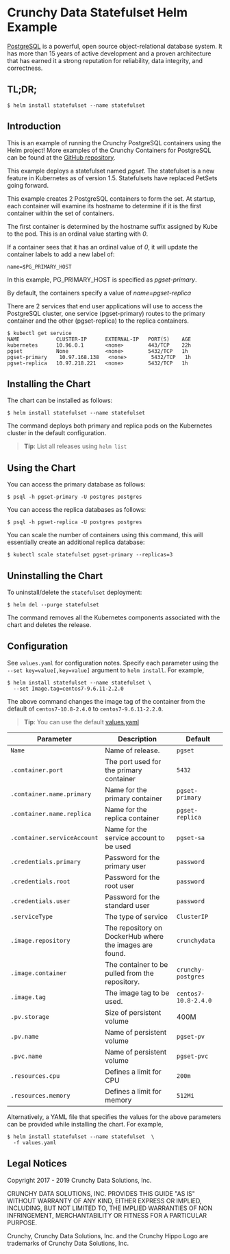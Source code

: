 Crunchy Data Statefulset Helm Example
=======

[PostgreSQL](https://postgresql.org) is a powerful, open source object-relational database system. It has more than 15 years of active development and a proven architecture that has earned it a strong reputation for reliability, data integrity, and correctness.


TL;DR;
------

```console
$ helm install statefulset --name statefulset
```

Introduction
------------

This is an example of running the Crunchy PostgreSQL containers using the Helm project! More examples of the Crunchy Containers for PostgreSQL can be found at the [GitHub repository](https://github.com/CrunchyData/crunchy-containers).

This example deploys a statefulset named *pgset*.  The statefulset
is a new feature in Kubernetes as of version 1.5.  Statefulsets have
replaced PetSets going forward.

This example creates 2 PostgreSQL containers to form the set.  At
startup, each container will examine its hostname to determine
if it is the first container within the set of containers.

The first container is determined by the hostname suffix assigned
by Kube to the pod.  This is an ordinal value starting with *0*.

If a container sees that it has an ordinal value of *0*, it will
update the container labels to add a new label of:

```console
name=$PG_PRIMARY_HOST
```

In this example, PG_PRIMARY_HOST is specified as *pgset-primary*.

By default, the containers specify a value of *name=pgset-replica*

There are 2 services that end user applications will use to
access the PostgreSQL cluster, one service (pgset-primary) routes to the primary
container and the other (pgset-replica) to the replica containers.

```console
$ kubectl get service
NAME            CLUSTER-IP      EXTERNAL-IP   PORT(S)    AGE
kubernetes      10.96.0.1       <none>        443/TCP    22h
pgset           None            <none>        5432/TCP   1h
pgset-primary    10.97.168.138   <none>        5432/TCP   1h
pgset-replica   10.97.218.221   <none>        5432/TCP   1h
```

Installing the Chart
--------------------

The chart can be installed as follows:

```console
$ helm install statefulset --name statefulset
```

The command deploys both primary and replica pods on the Kubernetes cluster in the default configuration.

> **Tip**: List all releases using `helm list`

Using the Chart
----------------------

You can access the primary database as follows:

```console
$ psql -h pgset-primary -U postgres postgres
```

You can access the replica databases as follows:

```console
$ psql -h pgset-replica -U postgres postgres
```

You can scale the number of containers using this command, this will
essentially create an additional replica database:

```console
$ kubectl scale statefulset pgset-primary --replicas=3
```

Uninstalling the Chart
----------------------

To uninstall/delete the `statefulset` deployment:

```console
$ helm del --purge statefulset
```

The command removes all the Kubernetes components associated with the chart and deletes the release.

Configuration
-------------

See `values.yaml` for configuration notes. Specify each parameter using the `--set key=value[,key=value]` argument to `helm install`. For example,

```console
$ helm install statefulset --name statefulset \
  --set Image.tag=centos7-9.6.11-2.2.0
```

The above command changes the image tag of the container from the default of `centos7-10.8-2.4.0` to `centos7-9.6.11-2.2.0`.

> **Tip**: You can use the default [values.yaml](values.yaml)

| Parameter                  | Description                        | Default                                                    |
| -----------------------    | ---------------------------------- | ---------------------------------------------------------- |
| `Name`                 | Name of release.                 | `pgset`                                        |
| `.container.port`        | The port used for the primary container      | `5432`                                                      |
| `.container.name.primary`        | Name for the primary container      | `pgset-primary`                                                      |
| `.container.name.replica`        | Name for the replica container      | `pgset-replica`                                                      |
| `.container.serviceAccount`        | Name for the service account to be used      | `pgset-sa`                                                      |
| `.credentials.primary`                | Password for the primary user    | `password`                                                      |
| `.credentials.root`            | Password for the root user        | `password`                                                      |
| `.credentials.user`            | Password for the standard user   | `password`                                                      |
| `.serviceType`      | The type of service      | `ClusterIP`               
| `.image.repository` | The repository on DockerHub where the images are found.    | `crunchydata`                                           |
| `.image.container` | The container to be pulled from the repository.    | `crunchy-postgres`                                                    |
| `.image.tag` | The image tag to be used.    | `centos7-10.8-2.4.0`                                                    |
| `.pv.storage` | Size of persistent volume     | 400M                                                    |
| `.pv.name` | Name of persistent volume    | `pgset-pv`                                                    |
| `.pvc.name` | Name of persistent volume    | `pgset-pvc`                                                    |
| `.resources.cpu` | Defines a limit for CPU    | `200m`                                                    |
| `.resources.memory` | Defines a limit for memory    | `512Mi`                                                    |

Alternatively, a YAML file that specifies the values for the above parameters can be provided while installing the chart. For example,

```console
$ helm install statefulset --name statefulset  \
  -f values.yaml
```

Legal Notices
-------------

Copyright 2017 - 2019 Crunchy Data Solutions, Inc.

CRUNCHY DATA SOLUTIONS, INC. PROVIDES THIS GUIDE "AS IS" WITHOUT WARRANTY OF ANY KIND, EITHER EXPRESS OR IMPLIED, INCLUDING, BUT NOT LIMITED TO, THE IMPLIED WARRANTIES OF NON INFRINGEMENT, MERCHANTABILITY OR FITNESS FOR A PARTICULAR PURPOSE.

Crunchy, Crunchy Data Solutions, Inc. and the Crunchy Hippo Logo are trademarks of Crunchy Data Solutions, Inc.
